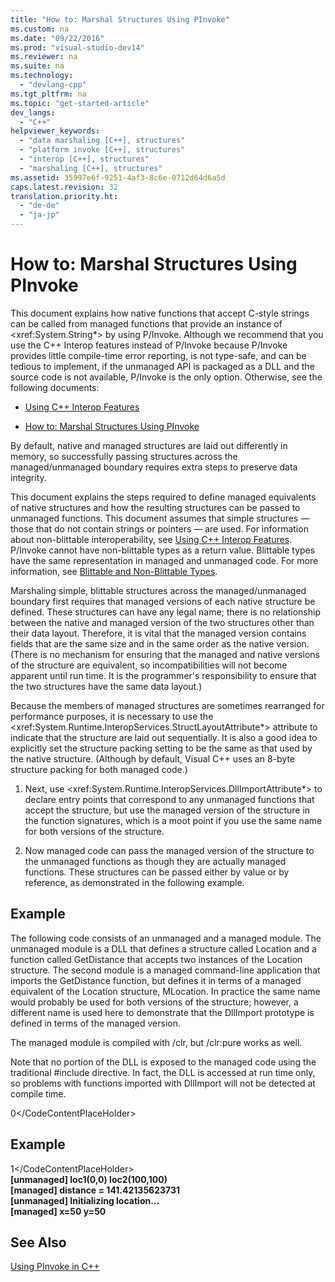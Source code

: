 ```yaml
---
title: "How to: Marshal Structures Using PInvoke"
ms.custom: na
ms.date: "09/22/2016"
ms.prod: "visual-studio-dev14"
ms.reviewer: na
ms.suite: na
ms.technology: 
  - "devlang-cpp"
ms.tgt_pltfrm: na
ms.topic: "get-started-article"
dev_langs: 
  - "C++"
helpviewer_keywords: 
  - "data marshaling [C++], structures"
  - "platform invoke [C++], structures"
  - "interop [C++], structures"
  - "marshaling [C++], structures"
ms.assetid: 35997e6f-9251-4af3-8c6e-0712d64d6a5d
caps.latest.revision: 32
translation.priority.ht: 
  - "de-de"
  - "ja-jp"
---
```

# How to: Marshal Structures Using PInvoke
This document explains how native functions that accept C-style strings can be called from managed functions that provide an instance of \<xref:System.String*> by using P/Invoke. Although we recommend that you use the C++ Interop features instead of P/Invoke because P/Invoke provides little compile-time error reporting, is not type-safe, and can be tedious to implement, if the unmanaged API is packaged as a DLL and the source code is not available, P/Invoke is the only option. Otherwise, see the following documents:  
  
-   [Using C++ Interop Features](../vs140/using-c---interop--implicit-pinvoke-.md)  
  
-   [How to: Marshal Structures Using PInvoke](../vs140/how-to--marshal-structures-using-pinvoke.md)  
  
 By default, native and managed structures are laid out differently in memory, so successfully passing structures across the managed/unmanaged boundary requires extra steps to preserve data integrity.  
  
 This document explains the steps required to define managed equivalents of native structures and how the resulting structures can be passed to unmanaged functions. This document assumes that simple structures — those that do not contain strings or pointers — are used. For information about non-blittable interoperability, see [Using C++ Interop Features](../vs140/using-c---interop--implicit-pinvoke-.md). P/Invoke cannot have non-blittable types as a return value. Blittable types have the same representation in managed and unmanaged code. For more information, see [Blittable and Non-Blittable Types](assetId:///d03b050e-2916-49a0-99ba-f19316e5c1b3).  
  
 Marshaling simple, blittable structures across the managed/unmanaged boundary first requires that managed versions of each native structure be defined. These structures can have any legal name; there is no relationship between the native and managed version of the two structures other than their data layout. Therefore, it is vital that the managed version contains fields that are the same size and in the same order as the native version. (There is no mechanism for ensuring that the managed and native versions of the structure are equivalent, so incompatibilities will not become apparent until run time. It is the programmer's responsibility to ensure that the two structures have the same data layout.)  
  
 Because the members of managed structures are sometimes rearranged for performance purposes, it is necessary to use the \<xref:System.Runtime.InteropServices.StructLayoutAttribute*> attribute to indicate that the structure are laid out sequentially. It is also a good idea to explicitly set the structure packing setting to be the same as that used by the native structure. (Although by default, Visual C++ uses an 8-byte structure packing for both managed code.)  
  
1.  Next, use \<xref:System.Runtime.InteropServices.DllImportAttribute*> to declare entry points that correspond to any unmanaged functions that accept the structure, but use the managed version of the structure in the function signatures, which is a moot point if you use the same name for both versions of the structure.  
  
2.  Now managed code can pass the managed version of the structure to the unmanaged functions as though they are actually managed functions. These structures can be passed either by value or by reference, as demonstrated in the following example.  
  
## Example  
 The following code consists of an unmanaged and a managed module. The unmanaged module is a DLL that defines a structure called Location and a function called GetDistance that accepts two instances of the Location structure. The second module is a managed command-line application that imports the GetDistance function, but defines it in terms of a managed equivalent of the Location structure, MLocation. In practice the same name would probably be used for both versions of the structure; however, a different name is used here to demonstrate that the DllImport prototype is defined in terms of the managed version.  
  
 The managed module is compiled with /clr, but /clr:pure works as well.  
  
 Note that no portion of the DLL is exposed to the managed code using the traditional #include directive. In fact, the DLL is accessed at run time only, so problems with functions imported with DllImport will not be detected at compile time.  
  
<CodeContentPlaceHolder>0\</CodeContentPlaceHolder>  
## Example  
  
<CodeContentPlaceHolder>1\</CodeContentPlaceHolder>  
 **[unmanaged] loc1(0,0) loc2(100,100)**  
**[managed] distance = 141.42135623731**  
**[unmanaged] Initializing location...**  
**[managed] x=50 y=50**   
## See Also  
 [Using PInvoke in C++](../vs140/using-explicit-pinvoke-in-c----dllimport-attribute-.md)